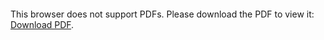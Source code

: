 <object data="christ-in-song/CIS1908pdfs/117.pdf" type="application/pdf" width="100%" height="1024px">
    <embed src="christ-in-song/CIS1908pdfs/117.pdf">
        <p>This browser does not support PDFs. Please download the PDF to view it: <a href="christ-in-song/CIS1908pdfs/117.pdf">Download PDF</a>.</p>
    </embed>
</object>
